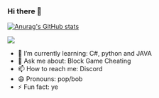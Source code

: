 ### Hi there 👋


[![Anurag's GitHub stats](https://github-readme-stats.vercel.app/api?username=pvpb0t&show_icons=true&theme=tokyonight)](https://github.com/anuraghazra/github-readme-stats)

![](https://komarev.com/ghpvc/?username=pvpb0t&color=green)


- 🌱 I’m currently learning: C#, python and JAVA
- 💬 Ask me about: Block Game Cheating
- 📫 How to reach me: Discord
- 😄 Pronouns: pop/bob
- ⚡ Fun fact: ye

